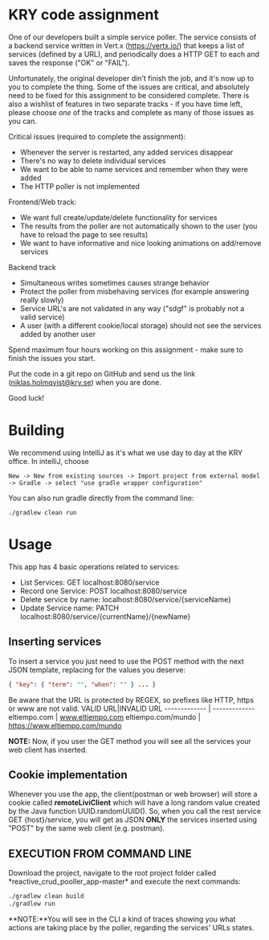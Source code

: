 # KRY code assignment

One of our developers built a simple service poller.
The service consists of a backend service written in Vert.x (https://vertx.io/) that keeps a list of services (defined by a URL), and periodically does a HTTP GET to each and saves the response ("OK" or "FAIL").

Unfortunately, the original developer din't finish the job, and it's now up to you to complete the thing.
Some of the issues are critical, and absolutely need to be fixed for this assignment to be considered complete.
There is also a wishlist of features in two separate tracks - if you have time left, please choose *one* of the tracks and complete as many of those issues as you can.

Critical issues (required to complete the assignment):

- Whenever the server is restarted, any added services disappear
- There's no way to delete individual services
- We want to be able to name services and remember when they were added
- The HTTP poller is not implemented

Frontend/Web track:
- We want full create/update/delete functionality for services
- The results from the poller are not automatically shown to the user (you have to reload the page to see results)
- We want to have informative and nice looking animations on add/remove services

Backend track
- Simultaneous writes sometimes causes strange behavior
- Protect the poller from misbehaving services (for example answering really slowly)
- Service URL's are not validated in any way ("sdgf" is probably not a valid service)
- A user (with a different cookie/local storage) should not see the services added by another user

Spend maximum four hours working on this assignment - make sure to finish the issues you start.

Put the code in a git repo on GitHub and send us the link (niklas.holmqvist@kry.se) when you are done.

Good luck!

# Building
We recommend using IntelliJ as it's what we use day to day at the KRY office.
In intelliJ, choose
```
New -> New from existing sources -> Import project from external model -> Gradle -> select "use gradle wrapper configuration"
```

You can also run gradle directly from the command line:
```
./gradlew clean run
```

# Usage

This app has 4 basic operations related to services:
- List Services: GET localhost:8080/service
- Record one Service: POST localhost:8080/service
- Delete service by name: localhost:8080/service/{serviceName}
- Update Service name: PATCH localhost:8080/service/{currentName}/{newName}

## Inserting services
To insert a service you just need to use the POST method with the next JSON template, replacing for the values you deserve:
```json
{ "key": { "term": "", "when": "" } ... }
```
Be aware that the URL is protected by REGEX, so prefixes like HTTP, https or www are not valid.
VALID URL|INVALID URL
------------- | -------------
eltiempo.com  | www.eltiempo.com
eltiempo.com/mundo  | https://www.eltiempo.com/mundo 

**NOTE:** Now, if you user the GET method you will see all the services your web client has inserted.

## Cookie implementation

Whenever you use the app, the client(postman or web browser) will store a cookie called **remoteLiviClient** which will have a long random value created by the Java function UUID.randomUUID().
So, when you call the rest service GET {host}/service, you will get as JSON **ONLY** the services inserted using "POST" by the same web client (e.g. postman).

## EXECUTION FROM COMMAND LINE

Download the project, navigate to the root project folder called \*reactive_crud_pooller_app-master\* and execute the next commands:
```bash
./gradlew clean build
./gradlew run
```
**NOTE:**You will see in the CLI a kind of traces showing you what actions are taking place by the poller, regarding the services' URLs states.
